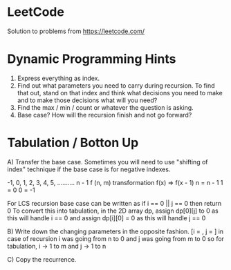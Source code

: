 # LeetCode
Solution to problems from https://leetcode.com/

# Dynamic Programming Hints

1. Express everything as index.
2. Find out what parameters you need to carry during recursion. To find that out, stand on that index and think what decisions you need to make and to make those decisions
what will you need?
3. Find the max / min / count or whatever the question is asking.
4. Base case? How will the recursion finish and not go forward?

# Tabulation / Botton Up

A) Transfer the base case.
Sometimes you will need to use "shifting of index" technique if the base case is for negative indexes.

-1, 0, 1, 2, 3, 4, 5, .......... n - 1
f (n, m)
transformation f(x) => f(x - 1)
n = n - 1
1 = 0
0 = -1

For LCS recursion base case can be written as if i == 0 || j == 0 then return 0
To convert this into tabulation, in the 2D array dp, assign dp[0][j] to 0 as this will handle i == 0 and assign dp[i][0] = 0 as this will handle j == 0

B) Write down the changing parameters in the opposite fashion. [i = , j = ]
in case of recursion i was going from n to 0 and j was going from m to 0
so for tabulation, i -> 1 to m and j -> 1 to n

C) Copy the recurrence.
